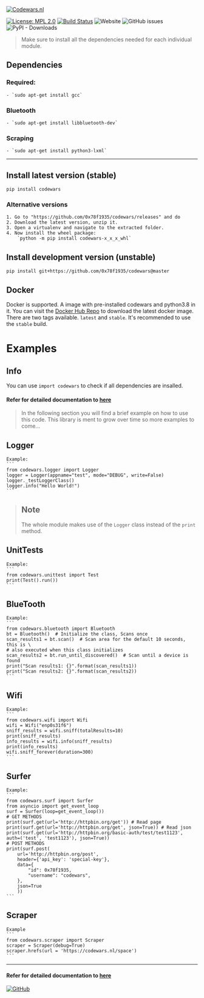 [![Codewars.nl](https://codewars.nl/static/img/logo.png)](https://codewars.nl/)

[![License: MPL 2.0](https://img.shields.io/badge/License-MPL%202.0-brightgreen.svg)](https://opensource.org/licenses/MPL-2.0)
[![Build Status](https://travis-ci.org/0x78f1935/codewars.svg?branch=master)](https://travis-ci.org/0x78f1935/codewars)
![Website](https://img.shields.io/website/https/codewars.nl/static/docs/index.html.svg?down_message=Offline&label=Documentation&up_message=Online)
![GitHub issues](https://img.shields.io/github/issues/0x78f1935/codewars.svg)
![PyPI - Downloads](https://img.shields.io/pypi/dd/codewars.svg)


>Make sure to install all the dependencies needed for each individual module.

## Dependencies
### Required: 
    - `sudo apt-get install gcc`
### Bluetooth
    - `sudo apt-get install libbluetooth-dev`
### Scraping
    - `sudo apt-get install python3-lxml`

---
## Install latest version (stable)

    pip install codewars

### Alternative versions

    1. Go to "https://github.com/0x78f1935/codewars/releases" and do
    2. Download the latest version, unzip it.
    3. Open a virtualenv and navigate to the extracted folder.
    4. Now install the wheel package:
        `python -m pip install codewars-x_x_x_whl`

## Install development version (unstable)

    pip install git+https://github.com/0x78f1935/codewars@master

## Docker

Docker is supported. A image with pre-installed codewars and python3.8 in it.
You can visit the [Docker Hub Repo](https://cloud.docker.com/repository/registry-1.docker.io/codewarsnl/codewars) to download
the latest docker image. There are two tags available. `latest` and `stable`. It's recommended to use the `stable` build.

# Examples
## Info

You can use `import codewars` to check if all dependencies are insalled.

#### Refer for detailed documentation to [here](https://codewars.nl/static/docs/index.html)

>In the following section you will find a brief example on how to use this
>code. This library is ment to grow over time so more examples to come... 

## Logger

    Example:
    ```
    from codewars.logger import Logger
    logger = Logger(appname="test", mode="DEBUG", write=False)
    logger._testLoggerClass()
    logger.info("Hello World!")
    ```

>Note
>----
>The whole module makes use of the `Logger` class instead of the `print` method.

## UnitTests

    Example:
    ```
    from codewars.unittest import Test
    print(Test().run())
    ```

## BlueTooth

    Example:
    ```
    from codewars.bluetooth import Bluetooth
    bt = Bluetooth()  # Initialize the class, Scans once
    scan_results1 = bt.scan()  # Scan area for the default 10 seconds, this is \
    # also executed when this class initializes
    scan_results2 = bt.run_until_discovered()  # Scan until a device is found
    print("Scan results1: {}".format(scan_results1))
    print("Scan results2: {}".format(scan_results2))
    ```

## Wifi

    Example:
    ```
    from codewars.wifi import Wifi
    wifi = Wifi("enp0s31f6")
    sniff_results = wifi.sniff(totalResults=10)
    print(sniff_results)
    info_results = wifi.info(sniff_results)
    print(info_results)
    wifi.sniff_forever(duration=300)
    ```

## Surfer

    Example:
    ```
    from codewars.surf import Surfer
    from asyncio import get_event_loop
    surf = Surfer(loop=get_event_loop())
    # GET METHODS
    print(surf.get(url='http://httpbin.org/get')) # Read page
    print(surf.get(url='http://httpbin.org/get', json=True)) # Read json
    print(surf.get(url='http://httpbin.org/basic-auth/test/test1123', auth=('test', 'test1123'), json=True))
    # POST METHODS
    print(surf.post(
        url='http://httpbin.org/post',
        header={'api_key': 'special-key'},
        data={
            "id": 0x78f1935,
            "username": "codewars",
        },
        json=True
        ))
    ```

## Scraper

    Example
    ```
    from codewars.scraper import Scraper
    scraper = Scraper(debug=True)
    scraper.hrefs(url = 'https://codewars.nl/space')
    ```

---
#### Refer for detailed documentation to [here](https://codewars.nl/static/docs/index.html)

[![GitHub](https://codewars.nl/static/img/github.png)](https://github.com/0x78f1935/codewars)